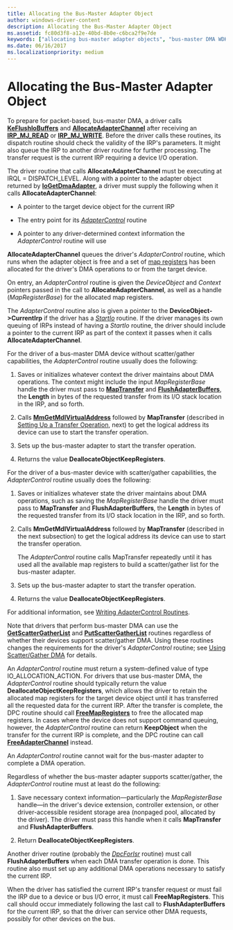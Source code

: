 ```yaml
---
title: Allocating the Bus-Master Adapter Object
author: windows-driver-content
description: Allocating the Bus-Master Adapter Object
ms.assetid: fc80d3f8-a12e-40bd-8b0e-c6bca2f9e7de
keywords: ["allocating bus-master adapter objects", "bus-master DMA WDK kernel", "DMA transfers WDK kernel , bus-master DMA", "adapter objects WDK kernel , bus-master DMA"]
ms.date: 06/16/2017
ms.localizationpriority: medium
---
```


# Allocating the Bus-Master Adapter Object





To prepare for packet-based, bus-master DMA, a driver calls [**KeFlushIoBuffers**](https://msdn.microsoft.com/library/windows/hardware/ff552041) and [**AllocateAdapterChannel**](https://msdn.microsoft.com/library/windows/hardware/ff540573) after receiving an [**IRP\_MJ\_READ**](https://msdn.microsoft.com/library/windows/hardware/ff550794) or [**IRP\_MJ\_WRITE**](https://msdn.microsoft.com/library/windows/hardware/ff550819). Before the driver calls these routines, its dispatch routine should check the validity of the IRP's parameters. It might also queue the IRP to another driver routine for further processing. The transfer request is the current IRP requiring a device I/O operation.

The driver routine that calls **AllocateAdapterChannel** must be executing at IRQL = DISPATCH\_LEVEL. Along with a pointer to the adapter object returned by [**IoGetDmaAdapter**](https://msdn.microsoft.com/library/windows/hardware/ff549220), a driver must supply the following when it calls **AllocateAdapterChannel**:

-   A pointer to the target device object for the current IRP

-   The entry point for its [*AdapterControl*](https://msdn.microsoft.com/library/windows/hardware/ff540504) routine

-   A pointer to any driver-determined context information the *AdapterControl* routine will use

**AllocateAdapterChannel** queues the driver's *AdapterControl* routine, which runs when the adapter object is free and a set of [map registers](map-registers.md) has been allocated for the driver's DMA operations to or from the target device.

On entry, an *AdapterControl* routine is given the *DeviceObject* and *Context* pointers passed in the call to **AllocateAdapterChannel**, as well as a handle (*MapRegisterBase*) for the allocated map registers.

The *AdapterControl* routine also is given a pointer to the **DeviceObject-&gt;CurrentIrp** if the driver has a [*StartIo*](https://msdn.microsoft.com/library/windows/hardware/ff563858) routine. If the driver manages its own queuing of IRPs instead of having a *StartIo* routine, the driver should include a pointer to the current IRP as part of the context it passes when it calls **AllocateAdapterChannel**.

For the driver of a bus-master DMA device without scatter/gather capabilities, the *AdapterControl* routine usually does the following:

1.  Saves or initializes whatever context the driver maintains about DMA operations. The context might include the input *MapRegisterBase* handle the driver must pass to [**MapTransfer**](https://msdn.microsoft.com/library/windows/hardware/ff554402) and [**FlushAdapterBuffers**](https://msdn.microsoft.com/library/windows/hardware/ff545917), the **Length** in bytes of the requested transfer from its I/O stack location in the IRP, and so forth.

2.  Calls [**MmGetMdlVirtualAddress**](https://msdn.microsoft.com/library/windows/hardware/ff554539) followed by **MapTransfer** (described in [Setting Up a Transfer Operation](setting-up-a-transfer-operation.md), next) to get the logical address its device can use to start the transfer operation.

3.  Sets up the bus-master adapter to start the transfer operation.

4.  Returns the value **DeallocateObjectKeepRegisters**.

For the driver of a bus-master device with scatter/gather capabilities, the *AdapterControl* routine usually does the following:

1.  Saves or initializes whatever state the driver maintains about DMA operations, such as saving the *MapRegisterBase* handle the driver must pass to **MapTransfer** and **FlushAdapterBuffers**, the **Length** in bytes of the requested transfer from its I/O stack location in the IRP, and so forth.

2.  Calls **MmGetMdlVirtualAddress** followed by **MapTransfer** (described in the next subsection) to get the logical address its device can use to start the transfer operation.

    The *AdapterControl* routine calls MapTransfer repeatedly until it has used all the available map registers to build a scatter/gather list for the bus-master adapter.

3.  Sets up the bus-master adapter to start the transfer operation.

4.  Returns the value **DeallocateObjectKeepRegisters**.

For additional information, see [Writing AdapterControl Routines](writing-adaptercontrol-routines.md).

Note that drivers that perform bus-master DMA can use the [**GetScatterGatherList**](https://msdn.microsoft.com/library/windows/hardware/ff546531) and [**PutScatterGatherList**](https://msdn.microsoft.com/library/windows/hardware/ff559967) routines regardless of whether their devices support scatter/gather DMA. Using these routines changes the requirements for the driver's *AdapterControl* routine; see [Using Scatter/Gather DMA](using-scatter-gather-dma.md) for details.

An *AdapterControl* routine must return a system-defined value of type IO\_ALLOCATION\_ACTION. For drivers that use bus-master DMA, the *AdapterControl* routine should typically return the value **DeallocateObjectKeepRegisters**, which allows the driver to retain the allocated map registers for the target device object until it has transferred all the requested data for the current IRP. After the transfer is complete, the DPC routine should call [**FreeMapRegisters**](https://msdn.microsoft.com/library/windows/hardware/ff546513) to free the allocated map registers. In cases where the device does not support command queuing, however, the *AdapterControl* routine can return **KeepObject** when the transfer for the current IRP is complete, and the DPC routine can call [**FreeAdapterChannel**](https://msdn.microsoft.com/library/windows/hardware/ff546507) instead.

An *AdapterControl* routine cannot wait for the bus-master adapter to complete a DMA operation.

Regardless of whether the bus-master adapter supports scatter/gather, the *AdapterControl* routine must at least do the following:

1.  Save necessary context information—particularly the *MapRegisterBase* handle—in the driver's device extension, controller extension, or other driver-accessible resident storage area (nonpaged pool, allocated by the driver). The driver must pass this handle when it calls **MapTransfer** and **FlushAdapterBuffers**.

2.  Return **DeallocateObjectKeepRegisters**.

Another driver routine (probably the [*DpcForIsr*](https://msdn.microsoft.com/library/windows/hardware/ff544079) routine) must call **FlushAdapterBuffers** when each DMA transfer operation is done. This routine also must set up any additional DMA operations necessary to satisfy the current IRP.

When the driver has satisfied the current IRP's transfer request or must fail the IRP due to a device or bus I/O error, it must call **FreeMapRegisters**. This call should occur immediately following the last call to **FlushAdapterBuffers** for the current IRP, so that the driver can service other DMA requests, possibly for other devices on the bus.

 

 




